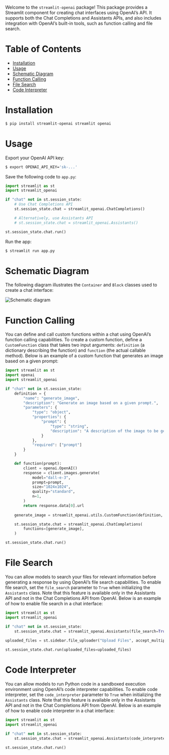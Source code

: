 Welcome to the `streamlit-openai` package! This package provides a Streamlit 
component for creating chat interfaces using OpenAI’s API. It supports both 
the Chat Completions and Assistants APIs, and also includes integration with 
OpenAI’s built-in tools, such as function calling and file search.

# Table of Contents
- [Installation](#installation)
- [Usage](#usage)
- [Schematic Diagram](#schematic-diagram)
- [Function Calling](#function-calling)
- [File Search](#file-search)
- [Code Interpreter](#code-interpreter)

# Installation

```sh
$ pip install streamlit-openai streamlit openai
```

# Usage

Export your OpenAI API key:

```sh
$ export OPENAI_API_KEY='sk-...'
```

Save the following code to `app.py`:

```python
import streamlit as st
import streamlit_openai

if "chat" not in st.session_state:
    # Use Chat Completions API
    st.session_state.chat = streamlit_openai.ChatCompletions()

    # Alternatively, use Assistants API
    # st.session_state.chat = streamlit_openai.Assistants()

st.session_state.chat.run()
```

Run the app:

```sh
$ streamlit run app.py
```

# Schematic Diagram

The following diagram illustrates the `Container` and `Block` classes used
to create a chat interface:

![Schematic diagram](schematic_diagram.png)

# Function Calling

You can define and call custom functions within a chat using OpenAI’s function 
calling capabilities. To create a custom function, define a `CustomFunction` 
class that takes two input arguments: `definition` (a dictionary describing 
the function) and `function` (the actual callable method). Below is an example 
of a custom function that generates an image based on a given prompt:

```python
import streamlit as st
import openai
import streamlit_openai

if "chat" not in st.session_state:
    definition = {
        "name": "generate_image",
        "description": "Generate an image based on a given prompt.",
        "parameters": {
            "type": "object",
            "properties": {
                "prompt": {
                    "type": "string",
                    "description": "A description of the image to be generated.",
                }
            },
            "required": ["prompt"]
        }
    }

    def function(prompt):
        client = openai.OpenAI()
        response = client.images.generate(
            model="dall-e-3",
            prompt=prompt,
            size="1024x1024",
            quality="standard",
            n=1,
        )
        return response.data[0].url
    
    generate_image = streamlit_openai.utils.CustomFunction(definition, function)

    st.session_state.chat = streamlit_openai.ChatCompletions(
        functions=[generate_image],
    )

st.session_state.chat.run()
```

# File Search

You can allow models to search your files for relevant information before 
generating a response by using OpenAI’s file search capabilities. To enable 
file search, set the `file_search` parameter to `True` when initializing the 
`Assistants` class. Note that this feature is available only in the Assistants 
API and not in the Chat Completions API from OpenAI. Below is an example of
how to enable file search in a chat interface:

```python
import streamlit as st
import streamlit_openai

if "chat" not in st.session_state:
    st.session_state.chat = streamlit_openai.Assistants(file_search=True)
    
uploaded_files = st.sidebar.file_uploader("Upload Files", accept_multiple_files=True)

st.session_state.chat.run(uploaded_files=uploaded_files)
```

# Code Interpreter

You can allow models to run Python code in a sandboxed execution environment 
using OpenAI’s code interpreter capabilities. To enable code interpreter, set 
the `code_interpreter` parameter to `True` when initializing the `Assistants` 
class. Note that this feature is available only in the Assistants API and not 
in the Chat Completions API from OpenAI. Below is an example of how to enable 
code interpreter in a chat interface:

```python
import streamlit as st
import streamlit_openai

if "chat" not in st.session_state:
    st.session_state.chat = streamlit_openai.Assistants(code_interpreter=True)

st.session_state.chat.run()
```